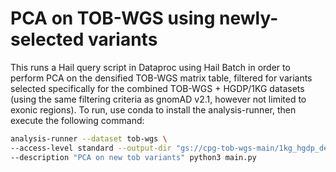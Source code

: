 # PCA on TOB-WGS using newly-selected variants

This runs a Hail query script in Dataproc using Hail Batch in order to perform PCA on the densified TOB-WGS matrix table, filtered for variants selected specifically for the combined TOB-WGS + HGDP/1KG datasets (using the same filtering criteria as gnomAD v2.1, however not limited to exonic regions). To run, use conda to install the analysis-runner, then execute the following command:

```sh
analysis-runner --dataset tob-wgs \
--access-level standard --output-dir "gs://cpg-tob-wgs-main/1kg_hgdp_densified_pca_new_variants/v0" \
--description "PCA on new tob variants" python3 main.py
```
